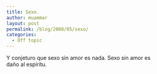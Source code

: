 ```yaml
---
title: Sexo.
author: muammar
layout: post
permalink: /blog/2008/05/sexo/
categories:
  - Off topic
---
```

Y conjeturo que sexo sin amor es nada. Sexo sin amor es  
daño al espíritu.